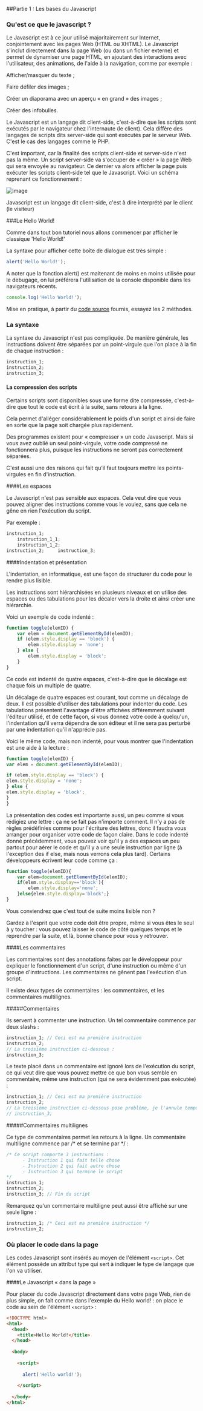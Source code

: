 ##Partie 1 : Les bases du Javascript


### Qu'est ce que le javascript ?

Le Javascript est à ce jour utilisé majoritairement sur Internet, conjointement avec les pages Web (HTML ou XHTML). Le Javascript s'inclut directement dans la page Web (ou dans un fichier externe) et permet de dynamiser une page HTML, en ajoutant des interactions avec l'utilisateur, des animations, de l'aide à la navigation, comme par exemple :

Afficher/masquer du texte ;

Faire défiler des images ;

Créer un diaporama avec un aperçu « en grand » des images ;

Créer des infobulles.

Le Javascript est un langage dit client-side, c'est-à-dire que les scripts sont exécutés par le navigateur chez l'internaute (le client). Cela diffère des langages de scripts dits server-side qui sont exécutés par le serveur Web. C'est le cas des langages comme le PHP.

C'est important, car la finalité des scripts client-side et server-side n'est pas la même. Un script server-side va s'occuper de « créer » la page Web qui sera envoyée au navigateur. Ce dernier va alors afficher la page puis exécuter les scripts client-side tel que le Javascript. Voici un schéma reprenant ce fonctionnement :

![image](292939.png)

Javascript est un langage dit client-side, c'est à dire interprété par le client (le visiteur)




###Le Hello World!

Comme dans tout bon tutoriel nous allons commencer par afficher le classique 'Hello World!'

La syntaxe pour afficher cette boîte de dialogue est très simple :

```javascript
alert('Hello World!');
```

A noter que la fonction alert() est maitenant de moins en moins utilisée pour le debugage, on lui préférera l'utilisation de la console disponible dans les navigateurs récents.

```javascript
console.log('Hello World!');
```

Mise en pratique, à partir du [code source](part1.html) fournis, essayez les 2 méthodes.





### La syntaxe

La syntaxe du Javascript n'est pas compliquée. De manière générale, les instructions doivent être séparées par un point-virgule que l'on place à la fin de chaque instruction :

```javascript
instruction_1;
instruction_2;
instruction_3;
```


#### La compression des scripts

Certains scripts sont disponibles sous une forme dite compressée, c'est-à-dire que tout le code est écrit à la suite, sans retours à la ligne.

Cela permet d'alléger considérablement le poids d'un script et ainsi de faire en sorte que la page soit chargée plus rapidement. 

Des programmes existent pour « compresser » un code Javascript. 
Mais si vous avez oublié un seul point-virgule, votre code compressé ne fonctionnera plus, puisque les instructions ne seront pas correctement séparées. 

C'est aussi une des raisons qui fait qu'il faut toujours mettre les points-virgules en fin d'instruction.



####Les espaces

Le Javascript n'est pas sensible aux espaces.
Cela veut dire que vous pouvez aligner des instructions comme vous le voulez, sans que cela ne gêne en rien l'exécution du script.

Par exemple :

```javascript
instruction_1;
    instruction_1_1;
    instruction_1_2;
instruction_2;     instruction_3;
```



####Indentation et présentation

L'indentation, en informatique, est une façon de structurer du code pour le rendre plus lisible.

Les instructions sont hiérarchisées en plusieurs niveaux et on utilise des espaces ou des tabulations pour les décaler vers la droite et ainsi créer une hiérarchie.

Voici un exemple de code indenté :

```javascript
function toggle(elemID) {
    var elem = document.getElementById(elemID);
    if (elem.style.display == 'block') {
        elem.style.display = 'none';    
    } else {
        elem.style.display = 'block';   
    }
}
```

Ce code est indenté de quatre espaces, c'est-à-dire que le décalage est chaque fois un multiple de quatre.

Un décalage de quatre espaces est courant, tout comme un décalage de deux. 
Il est possible d'utiliser des tabulations pour indenter du code.
Les tabulations présentent l'avantage d'être affichées différemment suivant l'éditeur utilisé, et de cette façon, si vous donnez votre code à quelqu'un, l'indentation qu'il verra dépendra de son éditeur et il ne sera pas perturbé par une indentation qu'il n'apprécie pas.

Voici le même code, mais non indenté, pour vous montrer que l'indentation est une aide à la lecture :

```javascript
function toggle(elemID) {
var elem = document.getElementById(elemID);

if (elem.style.display == 'block') {
elem.style.display = 'none';    
} else {
elem.style.display = 'block';   
}
}
```
La présentation des codes est importante aussi, un peu comme si vous rédigiez une lettre : ça ne se fait pas n'importe comment. Il n'y a pas de règles prédéfinies comme pour l'écriture des lettres, donc il faudra vous arranger pour organiser votre code de façon claire. Dans le code indenté donné précédemment, vous pouvez voir qu'il y a des espaces un peu partout pour aérer le code et qu'il y a une seule instruction par ligne (à l'exception des if else, mais nous verrons cela plus tard). Certains développeurs écrivent leur code comme ça :

```javascript
function toggle(elemID){
    var elem=document.getElementById(elemID);   
    if(elem.style.display=='block'){
        elem.style.display='none';  
    }else{elem.style.display='block';}
}
```

Vous conviendrez que c'est tout de suite moins lisible non ? 

Gardez à l'esprit que votre code doit être propre, même si vous êtes le seul à y toucher : vous pouvez laisser le code de côté quelques temps et le reprendre par la suite, et là, bonne chance pour vous y retrouver.



####Les commentaires

Les commentaires sont des annotations faites par le développeur pour expliquer le fonctionnement d'un script, d'une instruction ou même d'un groupe d'instructions. Les commentaires ne gênent pas l'exécution d'un script.

Il existe deux types de commentaires : les commentaires, et les commentaires multilignes.


#####Commentaires

Ils servent à commenter une instruction. Un tel commentaire commence par deux slashs :

```javascript
instruction_1; // Ceci est ma première instruction
instruction_2;
// La troisième instruction ci-dessous :
instruction_3;
```

Le texte placé dans un commentaire est ignoré lors de l'exécution du script, ce qui veut dire que vous pouvez mettre ce que bon vous semble en commentaire, même une instruction (qui ne sera évidemment pas exécutée) :

```javascript
instruction_1; // Ceci est ma première instruction
instruction_2;
// La troisième instruction ci-dessous pose problème, je l'annule temporairement
// instruction_3;
```


#####Commentaires multilignes

Ce type de commentaires permet les retours à la ligne. Un commentaire multiligne commence par /* et se termine par */ :

```javascript
/* Ce script comporte 3 instructions :
      - Instruction 1 qui fait telle chose
      - Instruction 2 qui fait autre chose
      - Instruction 3 qui termine le script
*/
instruction_1;
instruction_2;
instruction_3; // Fin du script
```

Remarquez qu'un commentaire multiligne peut aussi être affiché sur une seule ligne :

```javascript
instruction_1; /* Ceci est ma première instruction */
instruction_2;
```


### Où placer le code dans la page

Les codes Javascript sont insérés au moyen de l'élément ```<script>```. Cet élément possède un attribut type qui sert à indiquer le type de langage que l'on va utiliser.

####Le Javascript « dans la page »

Pour placer du code Javascript directement dans votre page Web, rien de plus simple, on fait comme dans l'exemple du Hello world! : on place le code au sein de l'élément ```<script>``` :

```html
<!DOCTYPE html>
<html>
  <head>
    <title>Hello World!</title>
  </head>
 
  <body>
 
    <script>
 
      alert('Hello world!');
 
    </script>
 
  </body>
</html>
```


